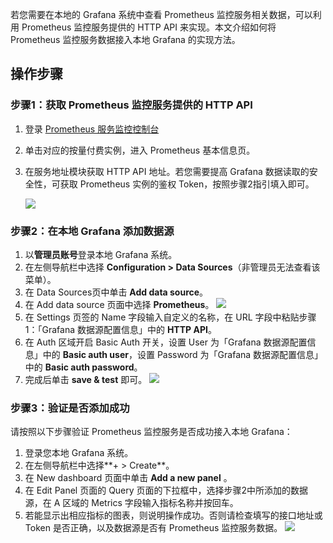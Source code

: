 若您需要在本地的 Grafana 系统中查看 Prometheus 监控服务相关数据，可以利用 Prometheus 监控服务提供的 HTTP API 来实现。本文介绍如何将 Prometheus 监控服务数据接入本地 Grafana 的实现方法。


## 操作步骤

### 步骤1：获取 Prometheus 监控服务提供的 HTTP API

1. 登录 [ Prometheus 服务监控控制台](https://console.cloud.tencent.com/monitor/prometheus)
2. 单击对应的按量付费实例，进入 Prometheus 基本信息页。
3. 在服务地址模块获取 HTTP API 地址。若您需要提高 Grafana 数据读取的安全性，可获取 Prometheus 实例的鉴权 Token，按照步骤2指引填入即可。
   
   ![](https://qcloudimg.tencent-cloud.cn/raw/262b83c88264b5526876ef8bf168c941.png)


### 步骤2：在本地 Grafana 添加数据源
1. 以**管理员账号**登录本地 Grafana 系统。
2. 在左侧导航栏中选择 **Configuration > Data Sources**（非管理员无法查看该菜单）。
3. 在 Data Sources页中单击 **Add data source**。
4. 在 Add data source 页面中选择 **Prometheus**。
   ![](https://qcloudimg.tencent-cloud.cn/raw/412480d962cebcdb4d3a28c3fd23590f.png)
5. 在 Settings 页签的 Name 字段输入自定义的名称，在 URL 字段中粘贴步骤1：「Grafana 数据源配置信息」中的 **HTTP API**。
6. 在 Auth 区域开启 Basic Auth 开关，设置 User 为「Grafana 数据源配置信息」中的 **Basic auth user**，设置 Password 为「Grafana 数据源配置信息」中的 **Basic auth password**。
7. 完成后单击 **save & test** 即可。
   ![](https://qcloudimg.tencent-cloud.cn/raw/e1e262e95ba91c8cd1c72f09b8ab5b86.png)


### 步骤3：验证是否添加成功

请按照以下步骤验证 Prometheus 监控服务是否成功接入本地 Grafana：
1. 登录您本地 Grafana 系统。
2. 在左侧导航栏中选择**+ > Create**。
3. 在 New dashboard 页面中单击 **Add a new panel** 。
4. 在 Edit Panel 页面的 Query 页面的下拉框中，选择步骤2中所添加的数据源，在 A 区域的 Metrics 字段输入指标名称并按回车。
5. 若能显示出相应指标的图表，则说明操作成功。否则请检查填写的接口地址或 Token 是否正确，以及数据源是否有 Prometheus 监控服务数据。
![](https://qcloudimg.tencent-cloud.cn/raw/39cc3b261672d0a1cf0306b332f6c823.png)
